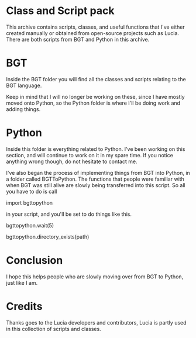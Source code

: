 # Class and Script pack

This archive contains scripts, classes, and useful functions that I've either created manually or obtained from open-source projects such as Lucia. There are both scripts from BGT and Python in this archive.

# BGT

Inside the BGT folder you will find all the classes and scripts relating to the BGT language. 

Keep in mind that I will no longer be working on these, since I have mostly moved onto Python, so the Python folder is where I'll be doing work and adding things.

# Python

Inside this folder is everything related to Python. I've been working on this section, and will continue to work on it in my spare time. If you notice anything wrong though, do not hesitate to contact me.

I've also began the process of implementing things from BGT into Python, in a folder called BGTToPython. The functions that people were familiar with when BGT was still alive are slowly being transferred into this script. So all you have to do is call 

import bgttopython

in your script, and you'll be set to do things like this.

bgttopython.wait(5)

bgttopython.directory_exists(path)

# Conclusion

I hope this helps people who are slowly moving over from BGT to Python, just like I am.

# Credits

Thanks goes to the Lucia developers and contributors, Lucia is partly used in this collection of scripts and classes.
